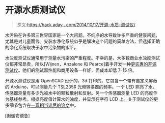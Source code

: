 # 开源水质测试仪

> 原文:[https://hack aday . com/2014/10/17/开源-水质-测试仪/](https://hackaday.com/2014/10/17/open-source-water-quality-tester/)

水污染在许多第三世界国家是一个大问题。不纯净的水导致许多严重的健康问题，尤其是对儿童而言。安装水净化系统似乎是解决这个问题的简单方法，但选择正确的净化系统取决于水中污染物的水平。

水浊度测试仪通常用于测量水污染的严重程度。不幸的是，大多数商业水浊度测试仪都非常昂贵，所以[Wijnen，Anzalone 和 Pearce]着手开发一种[更实惠的开源测试仪](https://libre3d.com/category/687/Test-Equipment/listings/717/Open-Source-Water-Testing-Platform.html)。他们的测试器性能和商用设备一样好，但成本却低 7-15 倍。

开源水测试仪是用 OpenSCAD 设计的，3d 打印的。它包含一个带有自定义屏蔽的 Arduino，可以测量几个 TSL235R 光频转换器的频率。一个 LED 照亮了水，传感器测量有多少光被水中的颗粒散射和反射。另一个传感器测量 LED 的亮度作为基线参考。根据亮度值计算水的浊度，并显示在字符 LCD 上。关于测试仪的更多细节包含在[一篇相当详尽的论文](https://www.academia.edu/8319858/Open-source_mobile_water_quality_testing_platform)中。

[谢谢安德鲁]